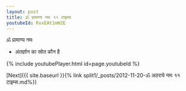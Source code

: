 ```yaml
---
layout: post
title: ॐ प्रामाण्य नमः ११ टाइम्स
youtubeId: RvxEAt1mH2E
---
```

 
 
 ॐ प्रामाण्य नमः  
 
 -  अंतर्ज्ञान का स्रोत कौन है 
 
  
 
  
 
 
 
 
 
 


{% include youtubePlayer.html id=page.youtubeId %}
 
[Next]({{ site.baseurl }}{% link  split1/_posts/2012-11-20-ॐ अठराये नमः ११ टाइम्स.md%})
 
